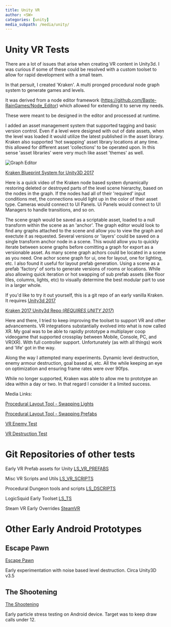 ```yaml
---
title: Unity VR
author: <SW>
categories: [unity]
media_subpath: /media/unity/
---
```


# Unity VR Tests

There are a lot of issues that arise when creating VR content in Unity3d.
I was curious if some of these could be resolved with a custom toolset to allow for rapid development with a small team.

In that persuit, I created 'Kraken'.  A multi pronged procedural node graph system to generate games and levels.

It was derived from a node editor framework (https://github.com/Baste-RainGames/Node_Editor) which allowed for extending it to serve my needs.

These were meant to be designed in the editor and processed at runtime.

I added an asset management system that supported tagging and basic version control. Even if a level were designed with out of date assets, when the level was loaded it would utilize the latest published in the asset library.
Kraken also supported 'hot swapping' asset library locations at any time. this allowed for different asset 'collections' to be operated upon.  In this sense 'asset libraries' were very much like asset 'themes' as well.

![Graph Editor](kraken_graph_editor_03.PNG)

[Kraken Blueprint System for Unity3D 2017](https://www.youtube.com/watch?v=uZdvtt_UBb8)

Here is a quick video of the Kraken node based system dynamically restoring deleted or destroyed parts of the level scene hierarchy, based on the nodes in the graph.
If the nodes had all of their 'required' input conditions met, the connections would light up in the color of their asset type.
Cameras would connect to UI Panels. Ui Panels would connect to UI Managers to handle transitions, and so on.



The scene graph would be saved as a scriptable asset, loaded to a null transform within the scene as an 'anchor'.  The graph editor would look to find any graphs attached to the scene and allow you to view the graph and exectute it as requested.  Several versions or 'layers' could be saved on a single transform anchor node in a scene.  This would allow you to quickly iterate between scene graphs before comitting a graph for export as a versionable asset.  As many scene graph achors could be located in a scene as you need.  One achor scene graph for ui, one for layout, one for lighting, etc.  I also found it useful for layout prefab generation. Using a scene as a prefab 'factory' of sorts to generate versions of rooms or locations.  While also allowing quick iteration or hot swapping of sub prefab assets (like floor tiles, columns, lights, etc) to visually determine the best modular part to use in a larger whole.




If you'd like to try it out yourself, this is a git repo of an early vanilla Kraken.
It requires [Unity3d 2017](https://unity.com/releases/editor/archive)

[Kraken 2017 Unity3d Repo (*REQUIRES UNITY 2017*)](https://bitbucket.org/logicsquid/kraken_2017/src/main/)





Here and there, I tried to keep improving the toolset to support VR and other advancements.  VR integrations substantially evolved into what is now called XR.  My goal was to be able to rapidly prototype a multiplayer coop videogame that supported crossplay between Mobile, Console, PC, and VR(XR).  With full controller support.  Unfortunately (as with all things) work and 'life' got in the way.  

Along the way I attempted many experiments.  Dynamic level destruction, enemy armour destruction, goal based ai, etc.  All the while keeping an eye on optimization and ensuring frame rates were over 90fps.

While no longer supported, Kraken was able to allow me to prototype an idea within a day or two.  In that regard I consider it a limited success.

Media Links:

[Procedural Layout Tool - Swapping Lights](https://www.youtube.com/watch?v=NDlg-uK0NFI)


[Procedural Layout Tool - Swapping Prefabs](https://www.youtube.com/watch?v=_c9elP4yZAk)


[VR Enemy Test](https://www.youtube.com/watch?v=_Hr0AfRI6nk)


[VR Destruction Test](https://www.youtube.com/watch?v=SsS8OVXHfko)



# Git Repositories of other tests

Early VR Prefab assets for Unity
[LS_VR_PREFABS](https://bitbucket.org/logicsquid/ls_vr_prefabs/src/master/)

Misc VR Scripts and Utils
[LS_VR_SCRIPTS](https://bitbucket.org/logicsquid/ls_vr_scripts/src/master/)

Procedural Dungeon tools and scripts
[LS_DSCRIPTS](https://bitbucket.org/logicsquid/ls_dscripts/src/master/)

LogicSquid Early Toolset
[LS_TS](https://bitbucket.org/logicsquid/ls_ts/src/main/)

Steam VR Early Overrides
[SteamVR](https://bitbucket.org/logicsquid/steamvr/src/master/)



# Other Early Android Prototypes

## Escape Pawn

[Escape Pawn](https://youtu.be/5sR0MXlD1n8)

Early experimentation with noise based level destruction.  Circa Unity3D v3.5


## The Shootening

[The Shootening](https://www.youtube.com/watch?v=MPRKRf6xgtw)

Early particle stress testing on Android device. Target was to keep draw calls under 12.
